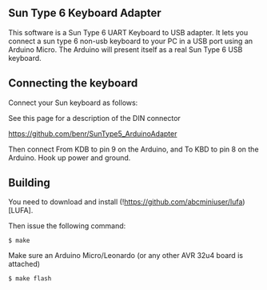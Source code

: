 ## Sun Type 6 Keyboard Adapter

This software is a Sun Type 6 UART Keyboard to USB adapter. It lets you connect a sun type 6 non-usb keyboard to your PC in a USB port
using an Arduino Micro. The Arduino will present itself as a real Sun Type 6 USB keyboard.

## Connecting the keyboard

Connect your Sun keyboard as follows:

See this page for a description of the DIN connector

https://github.com/benr/SunType5_ArduinoAdapter

Then connect From KDB to pin 9 on the Arduino, and To KBD to pin 8 on the Arduino.
Hook up power and ground.

## Building

You need to download and install (!https://github.com/abcminiuser/lufa)[LUFA].

Then issue the following command:

`$ make`

Make sure an Arduino Micro/Leonardo (or any other AVR 32u4 board is attached)

`$ make flash`


